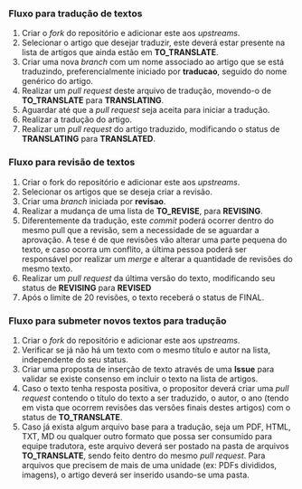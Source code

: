 ### Fluxo para tradução de textos

1. Criar o _fork_ do repositório e adicionar este aos _upstreams_.
2. Selecionar o artigo que desejar traduzir, este deverá estar presente na lista de artigos que ainda estão em **TO_TRANSLATE**.
3. Criar uma nova _branch_ com um nome associado ao artigo que se está traduzindo, preferencialmente iniciado por **traducao**, seguido do nome genérico do artigo.
4. Realizar um _pull request_ deste arquivo de tradução, movendo-o de **TO_TRANSLATE** para **TRANSLATING**.
5. Aguardar até que a _pull request_ seja aceita para iniciar a tradução.
6. Realizar a tradução do artigo.
7. Realizar um _pull request_ do artigo traduzido, modificando o status de **TRANSLATING** para **TRANSLATED**.

### Fluxo para revisão de textos

1. Criar o fork do repositório e adicionar este aos _upstreams_.
2. Selecionar os artigos que se deseja criar a revisão.
3. Criar uma _branch_ iniciada por **revisao**.
4. Realizar a mudança de uma lista de **TO_REVISE**, para **REVISING**.
5. Diferentemente da tradução, este _commit_ poderá ocorrer dentro do mesmo pull que a revisão, sem a necessidade de se aguardar a aprovação. A tese é de que revisões vão alterar uma parte pequena do texto, e caso ocorra um conflito, a última pessoa poderá ser responsável por realizar um _merge_ e alterar a quantidade de revisões do mesmo texto.
6. Realizar um _pull request_ da última versão do texto, modificando seu status de **REVISING** para **REVISED**
7. Após o limite de 20 revisões, o texto receberá o status de FINAL.

### Fluxo para submeter novos textos para tradução

1. Criar o _fork_ do repositório e adicionar este aos _upstreams_.
2. Verificar se já não há um texto com o mesmo título e autor na lista, independente do seu status.
3. Criar uma proposta de inserção de texto através de uma **Issue** para validar se existe consenso em incluir o texto na lista de artigos.
4. Caso o texto tenha resposta positiva, o propositor deverá criar uma _pull request_ contendo o título do texto a ser traduzido, o autor, o ano (tendo em vista que ocorrem revisões das versões finais destes artigos) com o status de **TO_TRANSLATE**.
5. Caso já exista algum arquivo base para a tradução, seja um PDF, HTML, TXT, MD ou qualquer outro formato que possa ser consumido para equipe tradutora, este arquivo deverá ser postado na pasta de arquivos **TO_TRANSLATE**, sendo feito dentro do mesmo _pull request_. Para arquivos que precisem de mais de uma unidade (ex: PDFs divididos, imagens), o artigo deverá ser inserido usando-se uma pasta.
